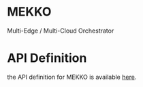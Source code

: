# MEKKO
Multi-Edge / Multi-Cloud Orchestrator


# API Definition
the API definition for MEKKO is available [here](https://fbourque.github.io/MEKKO/index.html).
